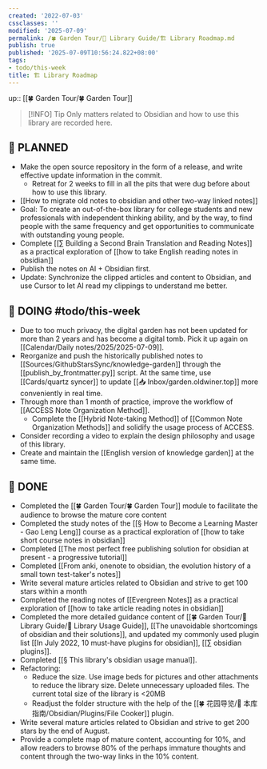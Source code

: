 ```yaml
---
created: '2022-07-03'
cssclasses: ''
modified: '2025-07-09'
permalink: /🍀 Garden Tour/🧰 Library Guide/🏗 Library Roadmap.md
publish: true
published: '2025-07-09T10:56:24.822+08:00'
tags:
- todo/this-week
title: 🏗 Library Roadmap
---
```

up:: [[🍀 Garden Tour/🍀 Garden Tour]]

>[!INFO] Tip
> Only matters related to Obsidian and how to use this library are recorded here.

## 🤔 PLANNED

- Make the open source repository in the form of a release, and write effective update information in the commit.
	- Retreat for 2 weeks to fill in all the pits that were dug before about how to use this library.
- [[How to migrate old notes to obsidian and other two-way linked notes]]
- Goal: To create an out-of-the-box library for college students and new professionals with independent thinking ability, and by the way, to find people with the same frequency and get opportunities to communicate with outstanding young people.
- Complete [[∑ Building a Second Brain Translation and Reading Notes]] as a practical exploration of [[how to take English reading notes in obsidian]]
- Publish the notes on AI + Obsidian first.
- Update: Synchronize the clipped articles and content to Obsidian, and use Cursor to let AI read my clippings to understand me better.

## 🏹 DOING #todo/this-week

- Due to too much privacy, the digital garden has not been updated for more than 2 years and has become a digital tomb. Pick it up again on [[Calendar/Daily notes/2025/2025-07-09]].
- Reorganize and push the historically published notes to [[Sources/GithubStarsSync/knowledge-garden]] through the [[publish_by_frontmatter.py]] script. At the same time, use [[Cards/quartz syncer]] to update [[📥 Inbox/garden.oldwiner.top]] more conveniently in real time.
- Through more than 1 month of practice, improve the workflow of [[ACCESS Note Organization Method]].
	- Complete the [[Hybrid Note-taking Method]] of [[Common Note Organization Methods]] and solidify the usage process of ACCESS.
- Consider recording a video to explain the design philosophy and usage of this library.
- Create and maintain the [[English version of knowledge garden]] at the same time.

## 🎉 DONE

- Completed the [[🍀 Garden Tour/🍀 Garden Tour]] module to facilitate the audience to browse the mature core content
- Completed the study notes of the [[§ How to Become a Learning Master - Gao Leng Leng]] course as a practical exploration of [[how to take short course notes in obsidian]]
- Completed [[The most perfect free publishing solution for obsidian at present - a progressive tutorial]]
- Completed [[From anki, onenote to obsidian, the evolution history of a small town test-taker's notes]]
- Write several mature articles related to Obsidian and strive to get 100 stars within a month
- Completed the reading notes of [[Evergreen Notes]] as a practical exploration of [[how to take article reading notes in obsidian]]
- Completed the more detailed guidance content of [[🍀 Garden Tour/🧰 Library Guide/🧰 Library Usage Guide]], [[The unavoidable shortcomings of obsidian and their solutions]], and updated my commonly used plugin list [[In July 2022, 10 must-have plugins for obsidian]], [[∑ obsidian plugins]].
- Completed [[§ This library's obsidian usage manual]].
- Refactoring:
	- Reduce the size. Use image beds for pictures and other attachments to reduce the library size. Delete unnecessary uploaded files. The current total size of the library is <20MB
	- Readjust the folder structure with the help of the [[🍀 花园导览/🧰 本库指南/Obsidian/Plugins/File Cooker]] plugin.
- Write several mature articles related to Obsidian and strive to get 200 stars by the end of August.
- Provide a complete map of mature content, accounting for 10%, and allow readers to browse 80% of the perhaps immature thoughts and content through the two-way links in the 10% content. 